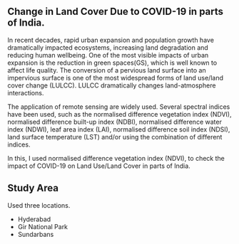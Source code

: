 ## Change in Land Cover Due to COVID-19 in parts of India.

In recent decades, rapid urban expansion and population growth have dramatically impacted ecosystems, 
increasing land degradation and reducing human wellbeing. One of the most visible impacts of urban expansion 
is the reduction in green spaces(GS), which is well known to affect life quality. The conversion of a pervious 
land surface into an impervious surface is one of the most widespread forms of land use/land cover change (LULCC). 
LULCC dramatically changes land-atmosphere interactions. 

The application of remote sensing are widely used. Several spectral indices have been used, such as the normalised difference vegetation index (NDVI), 
normalised difference built-up index (NDBI), normalised difference water index (NDWI), leaf area index (LAI), normalised difference soil index (NDSI), 
land surface temperature (LST) and/or using the combination of different indices. 

In this, I used normalised difference vegetation index (NDVI), to check the impact of COVID-19 on Land Use/Land Cover in parts of India.

## Study Area
Used three locations. 
- Hyderabad
- Gir National Park
- Sundarbans
